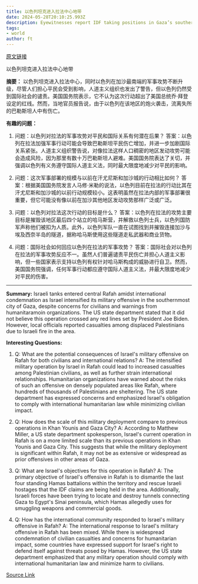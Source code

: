 ```yaml
---
title: 以色列坦克进入拉法中心地带
date: 2024-05-28T20:10:25.993Z
description: Eyewitnesses report IDF taking positions in Gaza’s southernmost city despite international condemnation
tags: 
- world
author: ft
---
```


[原文链接](https://ft.com/content/6f97af16-9dad-48ce-80df-8e24c0338333)

以色列坦克进入拉法中心地带

**摘要：**
以色列坦克进入拉法中心，同时以色列在加沙最南端的军事攻势不断升级，尽管人们担心平民会受到影响，人道主义组织也发出了警告，但以色列仍然受到国际社会的谴责。美国国务院表示，它不认为这次行动超出了美国总统乔·拜登设定的红线。然而，当地官员报告说，由于以色列在该地区的炮火袭击，流离失所的巴勒斯坦人中有伤亡。

**有趣的问题：**

1. 问题：以色列对拉法的军事攻势对平民和国际关系有何潜在后果？
   答案：以色列在拉法加强军事行动可能会导致巴勒斯坦平民伤亡增加，并进一步加剧国际关系紧张。人道主义组织警告说，对像拉法这样人口稠密的地区发动攻势可能会造成风险，因为那里有数十万巴勒斯坦人避难。美国国务院表达了关切，并强调以色列有义务遵守国际人道主义法，同时最大限度地减少对平民的影响。

2. 问题：这次军事部署的规模与以前在汗尤尼斯和加沙城的行动相比如何？
   答案：根据美国国务院发言人马修·米勒的说法，以色列目前在拉法的行动比其在汗尤尼斯和加沙城的以前行动规模较小。这表明虽然在拉法内部的军事部署很重要，但它可能没有像以前在加沙其他地区发动攻势那样广泛或广泛。

3. 问题：以色列对拉法这次行动的目标是什么？
   答案：以色列在拉法的攻势主要目标是摧毁该地区最后四个站立的哈马斯营，并解救以色列士兵，以色列国防军声称他们被扣为人质。此外，以色列军队一直在试图找到并摧毁连接加沙与埃及西奈半岛的隧道，据称哈马斯使用这些隧道走私武器和商业货物。

4. 问题：国际社会如何回应以色列在拉法的军事攻势？
   答案：国际社会对以色列在拉法的军事攻势反应不一。虽然人们普遍谴责平民伤亡并担心人道主义影响，但一些国家表示支持以色列有权针对哈马斯构成的威胁进行自卫。然而，美国国务院强调，任何军事行动都应遵守国际人道主义法，并最大限度地减少对平民的伤害。

---

**Summary:**
Israeli tanks entered central Rafah amidst international condemnation as Israel intensified its military offensive in the southernmost city of Gaza, despite concerns for civilians and warnings from humanitaramoin organizations. The US state department stated that it did not believe this operation crossed any red lines set by President Joe Biden. However, local officials reported casualties among displaced Palestinians due to Israeli fire in the area.

**Interesting Questions:**
1. Q: What are the potential consequences of Israel's military offensive on Rafah for both civilians and international relations? 
   A: The intensified military operation by Israel in Rafah could lead to increased casualties among Palestinian civilians, as well as further strain international relationships. Humanitarian organizations have warned about the risks of such an offensive on densely populated areas like Rafah, where hundreds of thousands of Palestinians are sheltering. The US state department has expressed concerns and emphasized Israel's obligation to comply with international humanitarian law while minimizing civilian impact.
   
2. Q: How does the scale of this military deployment compare to previous operations in Khan Younis and Gaza City? 
   A: According to Matthew Miller, a US state department spokesperson, Israel's current operation in Rafah is on a more limited scale than its previous operations in Khan Younis and Gaza City. This suggests that while the military deployment is significant within Rafah, it may not be as extensive or widespread as prior offensives in other areas of Gaza.
   
3. Q: What are Israel's objectives for this operation in Rafah? 
   A: The primary objective of Israel's offensive in Rafah is to dismantle the last four standing Hamas battalions within the territory and rescue Israeli hostages that the IDF claims are being held in the area. Additionally, Israeli forces have been trying to locate and destroy tunnels connecting Gaza to Egypt's Sinai peninsula, which Hamas allegedly uses for smuggling weapons and commercial goods.
   
4. Q: How has the international community responded to Israel's military offensive in Rafah? 
   A: The international response to Israel's military offensive in Rafah has been mixed. While there is widespread condemnation of civilian casualties and concerns for humanitarian impact, some countries have expressed support for Israel's right to defend itself against threats posed by Hamas. However, the US state department emphasized that any military operation should comply with international humanitarian law and minimize harm to civilians.

[Source Link](https://ft.com/content/6f97af16-9dad-48ce-80df-8e24c0338333)

